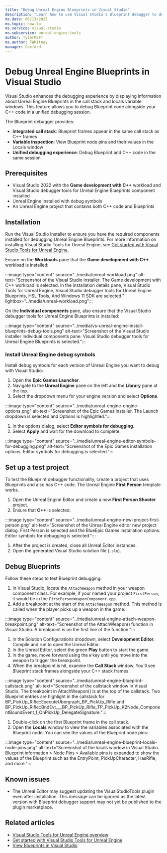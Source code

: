 ```yaml
---
title: "Debug Unreal Engine Blueprints in Visual Studio"
description: "Learn how to use Visual Studio's Blueprint debugger to debug Unreal Engine Blueprint code alongside C++ code."
ms.date: 06/13/2025
ms.topic: how-to
ms.service: visual-studio
ms.subservice: unreal-engine-tools
author: TylerMSFT
ms.author: TWhitney
manager: Coxford
---
```


# Debug Unreal Engine Blueprints in Visual Studio

Visual Studio enhances the debugging experience by displaying information about Unreal Engine Blueprints in the call stack and locals variable windows. This feature allows you to debug Blueprint code alongside your C++ code in a unified debugging session.

The Blueprint debugger provides:

- **Integrated call stack**: Blueprint frames appear in the same call stack as C++ frames
- **Variable inspection**: View Blueprint node pins and their values in the Locals window
- **Unified debugging experience**: Debug Blueprint and C++ code in the same session

## Prerequisites

- Visual Studio 2022 with the **Game development with C++** workload and Visual Studio debugger tools for Unreal Engine Blueprints component installed
- Unreal Engine installed with debug symbols
- An Unreal Engine project that contains both C++ code and Blueprints

## Installation

Run the Visual Studio Installer to ensure you have the required components installed for debugging Unreal Engine Blueprints. For more information on installing Visual Studio Tools for Unreal Engine, see [Get started with Visual Studio Tools for Unreal Engine](vs-tools-unreal-quickstart.md).

Ensure on the **Workloads** pane that the **Game development with C++** workload is installed:

:::image type="content" source="../media/unreal-workload.png" alt-text="Screenshot of the Visual Studio installer. The Game development with C++ workload is selected. In the installation details pane, Visual Studio Tools for Unreal Engine, Visual Studio debugger tools for Unreal Engine Blueprints, HSL Tools, And Windows 11 SDK are selected." lightbox="../media/unreal-workload.png":::

On the **Individual components** pane, also ensure that the Visual Studio debugger tools for Unreal Engine Blueprints is installed:

:::image type="content" source="../media/vs-unreal-engine-install-blueprints-debug-tools.png" alt-text="Screenshot of the Visual Studio installer Individual components pane. Visual Studio debugger tools for Unreal Engine Blueprints is selected.":::

### Install Unreal Engine debug symbols

Install debug symbols for each version of Unreal Engine you want to debug with Visual Studio:

1. Open the **Epic Games Launcher**.
1. Navigate to the **Unreal Engine** pane on the left and the **Library** pane at the top.
1. Select the dropdown menu for your engine version and select **Options**.

:::image type="content" source="../media/unreal-engine-engine-options.png" alt-text="Screenshot of the Epic Games installer. The Launch dropdown is selected and Options is highlighted.":::

1. In the options dialog, select **Editor symbols for debugging**.
1. Select **Apply** and wait for the download to complete.

:::image type="content" source="../media/unreal-engine-editor-symbols-for-debugging.png" alt-text="Screenshot of the Epic Games installation options. Editor symbols for debugging is selected.":::

## Set up a test project

To test the Blueprint debugger functionality, create a project that uses Blueprints and also has C++ code. The Unreal Engine **First Person** template works.

1. Open the Unreal Engine Editor and create a new **First Person Shooter** project.
1. Ensure that **C++** is selected.

:::image type="content" source="../media/unreal-engine-new-project-first-person.png" alt-text="Screenshot of the Unreal Engine editor new project dialog. First Person is selected and the BlueEpic Games installation options. Editor symbols for debugging is selected.":::

1. After the project is created, close all Unreal Editor instances.
1. Open the generated Visual Studio solution file (`.sln`).

## Debug Blueprints

Follow these steps to test Blueprint debugging:

1. In Visual Studio, locate the `AttachWeapon` method in your weapon component class. For example, if your named your project `FirstPerson`, it would be in the `FirstPersonWeaponComponent.cpp`.
1. Add a breakpoint at the start of the `AttachWeapon` method. This method is called when the player picks up a weapon in the game:

:::image type="content" source="../media/unreal-engine-attach-weapon-breakpoint.png" alt-text="Screenshot of the AttachWeapon() function in Visual Studio. A breakpoint is on the first line of the function.":::

1. In the Solution Configurations dropdown, select **Development Editor**. Compile and run to open the Unreal Editor.
1. In the Unreal Editor, select the green **Play** button to start the game.
1. In the game, move forward using the `W` key until you move into the weapon to trigger the breakpoint.
1. When the breakpoint is hit, examine the **Call Stack** window. You'll see Blueprint stack frames alongside your C++ stack frames.

:::image type="content" source="../media/unreal-engine-blueprint-callstack.png" alt-text="Screenshot of the callstack window in Visual Studio. The breakpoint in AttachWeapon() is at the top of the callstack. Two Blueprint entries are highlight in the callstack for BP_PickUp_Rifle::ExecuteUbergraph_BP_PickUp_Rifle and BP_PickUp_Rifle::BndEvt___BP_PickUp_Rifle_TP_PickUp_K2Node_ComponentBoundEvent_1_OnPickUp_DelegateSignature.":::

1. Double-click on the first Blueprint frame in the call stack.
1. Open the **Locals** window to view the variables associated with the Blueprint node. You can see the values of the Blueprint node pins:

:::image type="content" source="../media/unreal-engine-blueprint-locals-node-pins.png" alt-text="Screenshot of the locals window in Visual Studio. Blueprint information > Node Pins > Available pins is expanded to show the values of the Blueprint such as the EntryPoint, PickUpCharacter, HasRifle, and more.":::

## Known issues

- The Unreal Editor may suggest updating the VisualStudioTools plugin even after installation. This message can be ignored as the latest version with Blueprint debugger support may not yet be published to the plugin marketplace.

## Related articles

- [Visual Studio Tools for Unreal Engine overview](vs-tools-unreal-overview.md)
- [Get started with Visual Studio Tools for Unreal Engine](vs-tools-unreal-quickstart.md)
- [View Blueprints in Visual Studio](vs-tools-unreal-view-blueprints.md)
